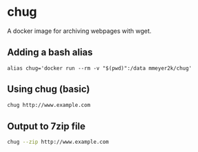 # chug

A docker image for archiving webpages with wget.

## Adding a bash alias
```
alias chug='docker run --rm -v "$(pwd)":/data mmeyer2k/chug'
```

## Using chug (basic)
```bash
chug http://www.example.com
```

## Output to 7zip file
```bash
chug --zip http://www.example.com
```